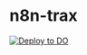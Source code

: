 # n8n-trax

[![Deploy to DO](https://www.deploytodo.com/do-btn-blue.svg)](https://cloud.digitalocean.com/apps/new?repo=https://github.com/domeraki/n8n/tree/main)

